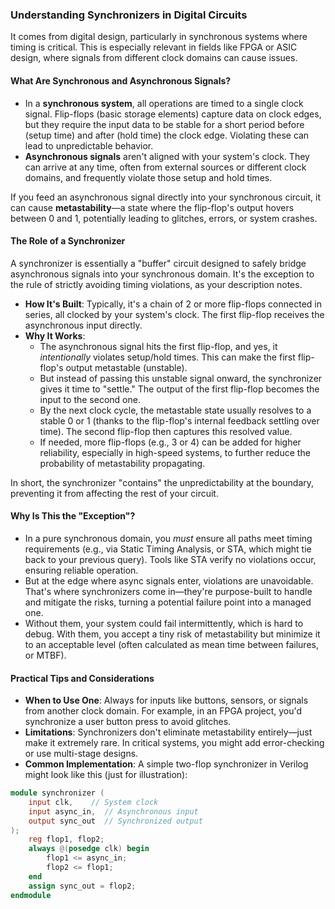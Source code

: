 ### Understanding Synchronizers in Digital Circuits

It comes from digital design, particularly in synchronous systems where timing is critical. This is especially relevant in fields like FPGA or ASIC design, where signals from different clock domains can cause issues.

#### What Are Synchronous and Asynchronous Signals?
- In a **synchronous system**, all operations are timed to a single clock signal. Flip-flops (basic storage elements) capture data on clock edges, but they require the input data to be stable for a short period before (setup time) and after (hold time) the clock edge. Violating these can lead to unpredictable behavior.
- **Asynchronous signals** aren't aligned with your system's clock. They can arrive at any time, often from external sources or different clock domains, and frequently violate those setup and hold times.

If you feed an asynchronous signal directly into your synchronous circuit, it can cause **metastability**—a state where the flip-flop's output hovers between 0 and 1, potentially leading to glitches, errors, or system crashes.

#### The Role of a Synchronizer
A synchronizer is essentially a "buffer" circuit designed to safely bridge asynchronous signals into your synchronous domain. It's the exception to the rule of strictly avoiding timing violations, as your description notes.

- **How It's Built**: Typically, it's a chain of 2 or more flip-flops connected in series, all clocked by your system's clock. The first flip-flop receives the asynchronous input directly.
- **Why It Works**:
  - The asynchronous signal hits the first flip-flop, and yes, it *intentionally* violates setup/hold times. This can make the first flip-flop's output metastable (unstable).
  - But instead of passing this unstable signal onward, the synchronizer gives it time to "settle." The output of the first flip-flop becomes the input to the second one.
  - By the next clock cycle, the metastable state usually resolves to a stable 0 or 1 (thanks to the flip-flop's internal feedback settling over time). The second flip-flop then captures this resolved value.
  - If needed, more flip-flops (e.g., 3 or 4) can be added for higher reliability, especially in high-speed systems, to further reduce the probability of metastability propagating.

In short, the synchronizer "contains" the unpredictability at the boundary, preventing it from affecting the rest of your circuit.

#### Why Is This the "Exception"?
- In a pure synchronous domain, you *must* ensure all paths meet timing requirements (e.g., via Static Timing Analysis, or STA, which might tie back to your previous query). Tools like STA verify no violations occur, ensuring reliable operation.
- But at the edge where async signals enter, violations are unavoidable. That's where synchronizers come in—they're purpose-built to handle and mitigate the risks, turning a potential failure point into a managed one.
- Without them, your system could fail intermittently, which is hard to debug. With them, you accept a tiny risk of metastability but minimize it to an acceptable level (often calculated as mean time between failures, or MTBF).

#### Practical Tips and Considerations
- **When to Use One**: Always for inputs like buttons, sensors, or signals from another clock domain. For example, in an FPGA project, you'd synchronize a user button press to avoid glitches.
- **Limitations**: Synchronizers don't eliminate metastability entirely—just make it extremely rare. In critical systems, you might add error-checking or use multi-stage designs.
- **Common Implementation**: A simple two-flop synchronizer in Verilog might look like this (just for illustration):

```verilog
module synchronizer (
    input clk,    // System clock
    input async_in,  // Asynchronous input
    output sync_out  // Synchronized output
);
    reg flop1, flop2;
    always @(posedge clk) begin
        flop1 <= async_in;
        flop2 <= flop1;
    end
    assign sync_out = flop2;
endmodule
```

